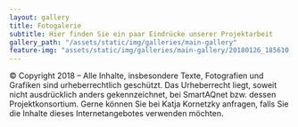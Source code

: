 ```yaml
---
layout: gallery
title: Fotogalerie
subtitle: Hier finden Sie ein paar Eindrücke unserer Projektarbeit
gallery_path: "/assets/static/img/galleries/main-gallery"
feature-img: "assets/static/img/galleries/main-gallery/20180126_185610.jpg"
---
```


© Copyright 2018 – Alle Inhalte, insbesondere Texte, Fotografien und Grafiken sind urheberrechtlich geschützt.  Das Urheberrecht liegt, soweit nicht ausdrücklich anders gekennzeichnet, bei SmartAQnet bzw. dessen Projektkonsortium. Gerne können Sie bei Katja Kornetzky anfragen, falls Sie die Inhalte dieses Internetangebotes verwenden möchten.